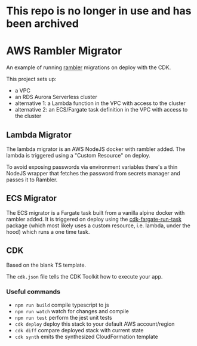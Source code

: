 # This repo is no longer in use and has been archived
# AWS Rambler Migrator

An example of running [rambler](https://github.com/elwinar/rambler) migrations on deploy with the CDK.

This project sets up:

- a VPC
- an RDS Aurora Serverless cluster
- alternative 1: a Lambda function in the VPC with access to the cluster
- alternative 2: an ECS/Fargate task definition in the VPC with access to the cluster

## Lambda Migrator

The lambda migrator is an AWS NodeJS docker with rambler added. The lambda is triggered using a "Custom Resource" on deploy.

To avoid exposing passwords via environment variables there's a thin NodeJS wrapper that fetches the password from secrets manager and passes it to Rambler.

## ECS Migrator

The ECS migrator is a Fargate task built from a vanilla alpine docker with rambler added. It is triggered on deploy using the [cdk-fargate-run-task](https://constructs.dev/packages/cdk-fargate-run-task/v/0.1.165?lang=typescript) package (which most likely uses a custom resource, i.e. lambda, under the hood) which runs a one time task.

## CDK

Based on the blank TS template.

The `cdk.json` file tells the CDK Toolkit how to execute your app.

### Useful commands

- `npm run build` compile typescript to js
- `npm run watch` watch for changes and compile
- `npm run test` perform the jest unit tests
- `cdk deploy` deploy this stack to your default AWS account/region
- `cdk diff` compare deployed stack with current state
- `cdk synth` emits the synthesized CloudFormation template
